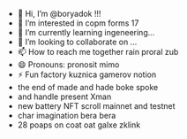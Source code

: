 - 👋 Hi, I’m @boryadok !!!
- 👀 I’m interested in copm forms 17
- 🌱 I’m currently learning ingeneering...
- 💞️ I’m looking to collaborate on ...
- 📫 How to reach me together rain proral zub
- 😄 Pronouns: pronosit mimo
- ⚡ Fun factory kuznica gamerov notion
- the end of made and hade boke spoke
- and handle present Xman
- new battery NFT scroll mainnet and testnet
- char imagination bera bera
- 28 poaps on coat oat galxe zklink
